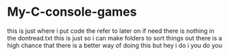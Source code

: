 # My-C-console-games

this is just where i put code the refer to later on if need 
there is nothing in the dontread.txt this is just so i can make folders to sort things out
there is a high chance that there is a better way of doing this but hey i do i you do you 
